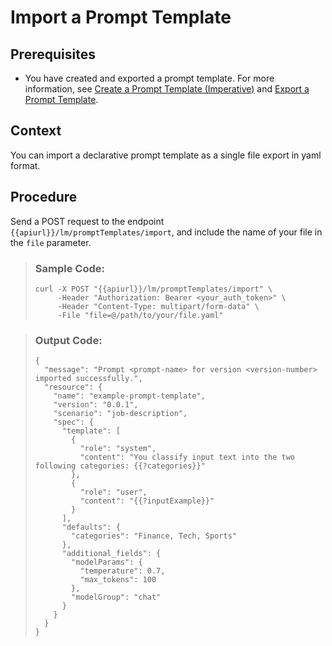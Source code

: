 <!-- loiob122148a6c7c4d5584cb6a1955744071 -->

# Import a Prompt Template



<a name="loiob122148a6c7c4d5584cb6a1955744071__prereq_ovx_knq_fdc"/>

## Prerequisites

-   You have created and exported a prompt template. For more information, see [Create a Prompt Template \(Imperative\)](create-a-prompt-template-imperative-92453a7.md) and [Export a Prompt Template](export-a-prompt-template-3acef9b.md).




## Context

You can import a declarative prompt template as a single file export in yaml format.



## Procedure

Send a POST request to the endpoint `{{apiurl}}/lm/promptTemplates/import`, and include the name of your file in the `file` parameter.

 > ### Sample Code:  
> ```
> curl -X POST "{{apiurl}}/lm/promptTemplates/import" \
>      -Header "Authorization: Bearer <your_auth_token>" \
>      -Header "Content-Type: multipart/form-data" \
>      -File "file=@/path/to/your/file.yaml"
> ```

 > ### Output Code:  
> ```
> {
>   "message": "Prompt <prompt-name> for version <version-number> imported successfully.",
>   "resource": {
>     "name": "example-prompt-template",
>     "version": "0.0.1",
>     "scenario": "job-description",
>     "spec": {
>       "template": [
>         {
>           "role": "system",
>           "content": "You classify input text into the two following categories: {{?categories}}"
>         },
>         {
>           "role": "user",
>           "content": "{{?inputExample}}"
>         }
>       ],
>       "defaults": {
>         "categories": "Finance, Tech, Sports"
>       },
>       "additional_fields": {
>         "modelParams": {
>           "temperature": 0.7,
>           "max_tokens": 100
>         },
>         "modelGroup": "chat"
>       }
>     }
>   }
> }
> ```

